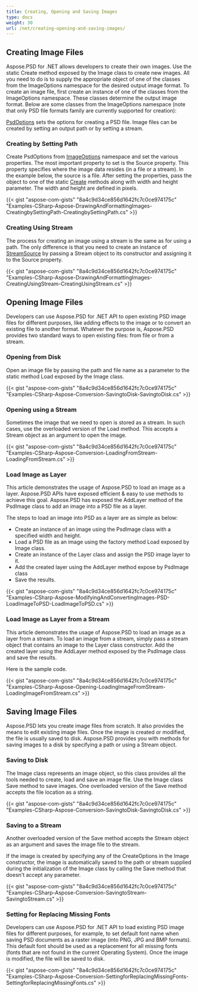 ```yaml
---
title: Creating, Opening and Saving Images
type: docs
weight: 30
url: /net/creating-opening-and-saving-images/
---
```


## **Creating Image Files**
Aspose.PSD for .NET allows developers to create their own images. Use the static Create method exposed by the Image class to create new images. All you need to do is to supply the appropriate object of one of the classes from the ImageOptions namespace for the desired output image format. To create an image file, first create an instance of one of the classes from the ImageOptions namespace. These classes determine the output image format. Below are some classes from the ImageOptions namespace (note that only PSD file formats family are currently supported for creation):

[PsdOptions](https://reference.aspose.com/psd/net/aspose.psd.imageoptions/psdoptions) sets the options for creating a PSD file. Image files can be created by setting an output path or by setting a stream.
### **Creating by Setting Path**
Create PsdOptions from [ImageOptions](https://reference.aspose.com/psd/net/aspose.psd.imageoptions) namespace and set the various properties. The most important property to set is the Source property. This property specifies where the image data resides (in a file or a stream). In the example below, the source is a file. After setting the properties, pass the object to one of the static [Create](https://reference.aspose.com/psd/net/aspose.psd/image/methods/create) methods along with width and height parameter. The width and height are defined in pixels.


{{< gist "aspose-com-gists" "8a4c9d34ce856d1642fc7c0ce974175c" "Examples-CSharp-Aspose-DrawingAndFormattingImages-CreatingbySettingPath-CreatingbySettingPath.cs" >}}
### **Creating Using Stream**
The process for creating an image using a stream is the same as for using a path. The only difference is that you need to create an instance of [StreamSource](https://reference.aspose.com/psd/net/aspose.psd.sources/streamsource) by passing a Stream object to its constructor and assigning it to the Source property.


{{< gist "aspose-com-gists" "8a4c9d34ce856d1642fc7c0ce974175c" "Examples-CSharp-Aspose-DrawingAndFormattingImages-CreatingUsingStream-CreatingUsingStream.cs" >}}
## **Opening Image Files**
Developers can use Aspose.PSD for .NET API to open existing PSD image files for different purposes, like adding effects to the image or to convert an existing file to another format. Whatever the purpose is, Aspose.PSD provides two standard ways to open existing files: from file or from a stream.
### **Opening from Disk**
Open an image file by passing the path and file name as a parameter to the static method Load exposed by the Image class.


{{< gist "aspose-com-gists" "8a4c9d34ce856d1642fc7c0ce974175c" "Examples-CSharp-Aspose-Conversion-SavingtoDisk-SavingtoDisk.cs" >}}
### **Opening using a Stream**
Sometimes the image that we need to open is stored as a stream. In such cases, use the overloaded version of the Load method. This accepts a Stream object as an argument to open the image.


{{< gist "aspose-com-gists" "8a4c9d34ce856d1642fc7c0ce974175c" "Examples-CSharp-Aspose-Conversion-LoadingFromStream-LoadingFromStream.cs" >}}
### **Load Image as Layer**
This article demonstrates the usage of Aspose.PSD to load an image as a layer. Aspose.PSD APIs have exposed efficient & easy to use methods to achieve this goal. Aspose.PSD has exposed the AddLayer method of the PsdImage class to add an image into a PSD file as a layer.

The steps to load an image into PSD as a layer are as simple as below:

- Create an instance of an image using the PsdImage class with a specified width and height.
- Load a PSD file as an image using the factory method Load exposed by Image class.
- Create an instance of the Layer class and assign the PSD image layer to it.
- Add the created layer using the AddLayer method expose by PsdImage class
- Save the results.


{{< gist "aspose-com-gists" "8a4c9d34ce856d1642fc7c0ce974175c" "Examples-CSharp-Aspose-ModifyingAndConvertingImages-PSD-LoadImageToPSD-LoadImageToPSD.cs" >}}
### **Load Image as Layer from a Stream**
This article demonstrates the usage of Aspose.PSD to load an image as a layer from a stream. To load an image from a stream, simply pass a stream object that contains an image to the Layer class constructor. Add the created layer using the AddLayer method exposed by the PsdImage class and save the results.


Here is the sample code.

{{< gist "aspose-com-gists" "8a4c9d34ce856d1642fc7c0ce974175c" "Examples-CSharp-Aspose-Opening-LoadingImageFromStream-LoadingImageFromStream.cs" >}}
## **Saving Image Files**
Aspose.PSD lets you create image files from scratch. It also provides the means to edit existing image files. Once the image is created or modified, the file is usually saved to disk. Aspose.PSD provides you with methods for saving images to a disk by specifying a path or using a Stream object.
### **Saving to Disk**
The Image class represents an image object, so this class provides all the tools needed to create, load and save an image file. Use the Image class Save method to save images. One overloaded version of the Save method accepts the file location as a string.


{{< gist "aspose-com-gists" "8a4c9d34ce856d1642fc7c0ce974175c" "Examples-CSharp-Aspose-Conversion-SavingtoDisk-SavingtoDisk.cs" >}}
### **Saving to a Stream**
Another overloaded version of the Save method accepts the Stream object as an argument and saves the image file to the stream.

If the image is created by specifying any of the CreateOptions in the Image constructor, the image is automatically saved to the path or stream supplied during the initialization of the Image class by calling the Save method that doesn't accept any parameter.


{{< gist "aspose-com-gists" "8a4c9d34ce856d1642fc7c0ce974175c" "Examples-CSharp-Aspose-Conversion-SavingtoStream-SavingtoStream.cs" >}}
### **Setting for Replacing Missing Fonts**
Developers can use Aspose.PSD for .NET API to load existing PSD image files for different purposes, for example, to set default font name when saving PSD documents as a raster image (into PNG, JPG and BMP formats). This default font should be used as a replacement for all missing fonts (fonts that are not found in the current Operating System). Once the image is modified, the file will be saved to disk.


{{< gist "aspose-com-gists" "8a4c9d34ce856d1642fc7c0ce974175c" "Examples-CSharp-Aspose-Conversion-SettingforReplacingMissingFonts-SettingforReplacingMissingFonts.cs" >}}
